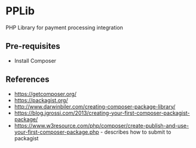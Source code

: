 PPLib
================
PHP Library for payment processing integration

## Pre-requisites
* Install Composer

## References
* https://getcomposer.org/
* https://packagist.org/
* http://www.darwinbiler.com/creating-composer-package-library/
* https://blog.jgrossi.com/2013/creating-your-first-composer-packagist-package/
* https://www.w3resource.com/php/composer/create-publish-and-use-your-first-composer-package.php - describes how to submit to packagist
